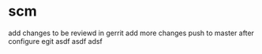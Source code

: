 scm
===
add changes to be reviewd in gerrit
add more changes
push to master after configure egit
asdf
asdf
adsf